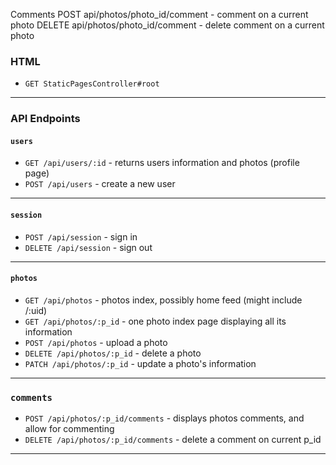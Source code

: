 
Comments
POST api/photos/photo_id/comment - comment on a current photo
DELETE api/photos/photo_id/comment - delete comment on a current photo

### HTML
* `GET StaticPagesController#root`
---
### API Endpoints
#### `users`
* `GET /api/users/:id` - returns users information and photos (profile page)
* `POST /api/users` - create a new user
---
#### `session`
* `POST /api/session` - sign in
* `DELETE /api/session` - sign out
---
#### `photos`
* `GET /api/photos` - photos index, possibly home feed (might include /:uid)
* `GET /api/photos/:p_id` - one photo index page displaying all its information
* `POST /api/photos` - upload a photo
* `DELETE /api/photos/:p_id` - delete a photo
* `PATCH /api/photos/:p_id` - update a photo's information
---
### `comments`
* `POST /api/photos/:p_id/comments` - displays photos comments, and allow for commenting
* `DELETE /api/photos/:p_id/comments` - delete a comment on current p_id
---
